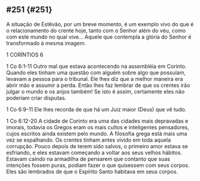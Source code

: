 ## #251 {#251}

A situação de Estêvão, por um breve momento, é um exemplo vivo do que é o relacionamento do crente hoje, tanto com o Senhor além do véu, como com este mundo no qual vive... Aquele que contempla a glória do Senhor é transformado à mesma imagem.

1 CORÍNTIOS 6

1 Co 6:1-11 Outro mal que estava acontecendo na assembléia em Corinto. Quando eles tinham uma questão com alguém sobre algo que possuíam, levavam a pessoa para o tribunal. Ele lhes diz que a melhor maneira era abrir mão e assumir a perda. Então lhes faz lembrar de que os crentes irão julgar o mundo e os anjos também! Se isto é assim, certamente eles não poderiam criar disputas.

1 Co 6:9-11 Ele lhes recorda de que há um Juiz maior (Deus) que vê tudo.

1 Co 6:12-20 A cidade de Corinto era uma das cidades mais depravadas e imorais, todavia os Gregos eram os mais cultos e inteligentes pensadores, cujos escritos ainda existem pelo mundo. A filosofia grega está mais uma vez se espalhando. Os crentes tinham antes vivido em toda aquela corrupção. Pouco depois de terem sido salvos, o primeiro amor estava se esfriando, e eles estavam começando a voltar aos seus velhos hábitos. Estavam caindo na armadilha de pensarem que contanto que suas intenções fossem puras, podiam fazer o que quisessem com seus corpos. Eles são lembrados de que o Espírito Santo habitava em seus corpos.